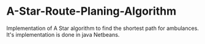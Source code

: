 # A-Star-Route-Planing-Algorithm
Implementation of A Star algorithm to find the shortest path for ambulances. It's implementation is done in java Netbeans. 
